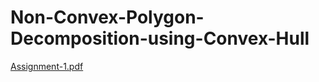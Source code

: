 # Non-Convex-Polygon-Decomposition-using-Convex-Hull

[Assignment-1.pdf](https://github.com/Kartikay01/Non-Convex-Polygon-Decomposition-using-Convex-Hull/files/11540609/Assignment-1.pdf)
